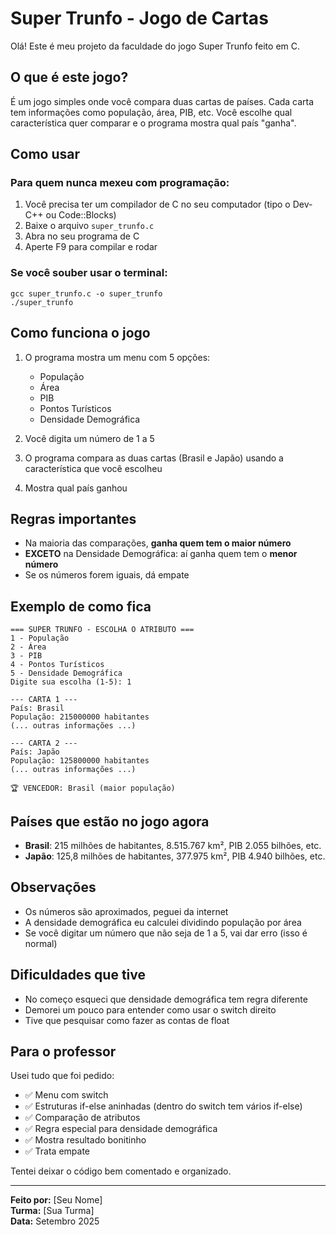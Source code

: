 # Super Trunfo - Jogo de Cartas

Olá! Este é meu projeto da faculdade do jogo Super Trunfo feito em C.

## O que é este jogo?

É um jogo simples onde você compara duas cartas de países. Cada carta tem informações como população, área, PIB, etc. Você escolhe qual característica quer comparar e o programa mostra qual país "ganha".

## Como usar

### Para quem nunca mexeu com programação:

1. Você precisa ter um compilador de C no seu computador (tipo o Dev-C++ ou Code::Blocks)
2. Baixe o arquivo `super_trunfo.c`
3. Abra no seu programa de C
4. Aperte F9 para compilar e rodar

### Se você souber usar o terminal:

```
gcc super_trunfo.c -o super_trunfo
./super_trunfo
```

## Como funciona o jogo

1. O programa mostra um menu com 5 opções:
   - População
   - Área  
   - PIB
   - Pontos Turísticos
   - Densidade Demográfica

2. Você digita um número de 1 a 5

3. O programa compara as duas cartas (Brasil e Japão) usando a característica que você escolheu

4. Mostra qual país ganhou

## Regras importantes

- Na maioria das comparações, **ganha quem tem o maior número**
- **EXCETO** na Densidade Demográfica: aí ganha quem tem o **menor número**
- Se os números forem iguais, dá empate

## Exemplo de como fica

```
=== SUPER TRUNFO - ESCOLHA O ATRIBUTO ===
1 - População
2 - Área
3 - PIB
4 - Pontos Turísticos  
5 - Densidade Demográfica
Digite sua escolha (1-5): 1

--- CARTA 1 ---
País: Brasil
População: 215000000 habitantes
(... outras informações ...)

--- CARTA 2 ---
País: Japão
População: 125800000 habitantes
(... outras informações ...)

🏆 VENCEDOR: Brasil (maior população)
```

## Países que estão no jogo agora

- **Brasil**: 215 milhões de habitantes, 8.515.767 km², PIB 2.055 bilhões, etc.
- **Japão**: 125,8 milhões de habitantes, 377.975 km², PIB 4.940 bilhões, etc.

## Observações

- Os números são aproximados, peguei da internet
- A densidade demográfica eu calculei dividindo população por área
- Se você digitar um número que não seja de 1 a 5, vai dar erro (isso é normal)

## Dificuldades que tive

- No começo esqueci que densidade demográfica tem regra diferente
- Demorei um pouco para entender como usar o switch direito
- Tive que pesquisar como fazer as contas de float

## Para o professor

Usei tudo que foi pedido:
- ✅ Menu com switch
- ✅ Estruturas if-else aninhadas (dentro do switch tem vários if-else)
- ✅ Comparação de atributos
- ✅ Regra especial para densidade demográfica
- ✅ Mostra resultado bonitinho
- ✅ Trata empate

Tentei deixar o código bem comentado e organizado.

---

**Feito por:** [Seu Nome]  
**Turma:** [Sua Turma]  
**Data:** Setembro 2025